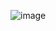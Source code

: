 ![image](https://user-images.githubusercontent.com/64086283/138573380-73209b45-7fc7-4578-ae33-32f67d9c772c.png)
